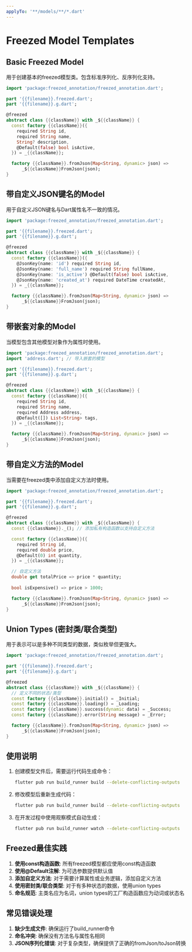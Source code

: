 ```yaml
---
applyTo: '**/models/**/*.dart'
---
```


# Freezed Model Templates

## Basic Freezed Model

用于创建基本的freezed模型类。包含标准序列化、反序列化支持。

```dart
import 'package:freezed_annotation/freezed_annotation.dart';

part '{{filename}}.freezed.dart';
part '{{filename}}.g.dart';

@freezed
abstract class {{className}} with _${{className}} {
  const factory {{className}}({
    required String id,
    required String name,
    String? description,
    @Default(false) bool isActive,
  }) = _{{className}};

  factory {{className}}.fromJson(Map<String, dynamic> json) => 
      _${{className}}FromJson(json);
}
```

## 带自定义JSON键名的Model

用于自定义JSON键名与Dart属性名不一致的情况。

```dart
import 'package:freezed_annotation/freezed_annotation.dart';

part '{{filename}}.freezed.dart';
part '{{filename}}.g.dart';

@freezed
abstract class {{className}} with _${{className}} {
  const factory {{className}}({
    @JsonKey(name: 'id') required String id,
    @JsonKey(name: 'full_name') required String fullName,
    @JsonKey(name: 'is_active') @Default(false) bool isActive,
    @JsonKey(name: 'created_at') required DateTime createdAt,
  }) = _{{className}};

  factory {{className}}.fromJson(Map<String, dynamic> json) => 
      _${{className}}FromJson(json);
}
```

## 带嵌套对象的Model

当模型包含其他模型对象作为属性时使用。

```dart
import 'package:freezed_annotation/freezed_annotation.dart';
import 'address.dart'; // 导入嵌套的模型

part '{{filename}}.freezed.dart';
part '{{filename}}.g.dart';

@freezed
abstract class {{className}} with _${{className}} {
  const factory {{className}}({
    required String id,
    required String name,
    required Address address,
    @Default([]) List<String> tags,
  }) = _{{className}};

  factory {{className}}.fromJson(Map<String, dynamic> json) => 
      _${{className}}FromJson(json);
}
```

## 带自定义方法的Model

当需要在freezed类中添加自定义方法时使用。

```dart
import 'package:freezed_annotation/freezed_annotation.dart';

part '{{filename}}.freezed.dart';
part '{{filename}}.g.dart';

@freezed
abstract class {{className}} with _${{className}} {
  const {{className}}._(); // 添加私有构造函数以支持自定义方法

  const factory {{className}}({
    required String id,
    required double price,
    @Default(0) int quantity,
  }) = _{{className}};

  // 自定义方法
  double get totalPrice => price * quantity;
  
  bool isExpensive() => price > 1000;

  factory {{className}}.fromJson(Map<String, dynamic> json) => 
      _${{className}}FromJson(json);
}
```

## Union Types (密封类/联合类型)

用于表示可以是多种不同类型的数据，类似枚举但更强大。

```dart
import 'package:freezed_annotation/freezed_annotation.dart';

part '{{filename}}.freezed.dart';
part '{{filename}}.g.dart';

@freezed
abstract class {{className}} with _${{className}} {
  // 定义不同的状态/类型
  const factory {{className}}.initial() = _Initial;
  const factory {{className}}.loading() = _Loading;
  const factory {{className}}.success(dynamic data) = _Success;
  const factory {{className}}.error(String message) = _Error;

  factory {{className}}.fromJson(Map<String, dynamic> json) => 
      _${{className}}FromJson(json);
}
```

## 使用说明

1. 创建模型文件后，需要运行代码生成命令：

   ```bash
   flutter pub run build_runner build --delete-conflicting-outputs
   ```

2. 修改模型后重新生成代码：

   ```bash
   flutter pub run build_runner build --delete-conflicting-outputs
   ```

3. 在开发过程中使用观察模式自动生成：

   ```bash
   flutter pub run build_runner watch --delete-conflicting-outputs
   ```

## Freezed最佳实践

1. **使用const构造函数**: 所有freezed模型都应使用const构造函数
2. **使用@Default注解**: 为可选参数提供默认值
3. **添加自定义方法**: 对于需要计算属性或业务逻辑，添加自定义方法
4. **使用密封类/联合类型**: 对于有多种状态的数据，使用union types
5. **命名规范**: 主类名应为名词，union types的工厂构造函数应为动词或状态名

## 常见错误处理

1. **缺少生成文件**: 确保运行了build_runner命令
2. **命名冲突**: 确保没有方法名与属性名相同
3. **JSON序列化错误**: 对于复杂类型，确保提供了正确的fromJson/toJson转换
